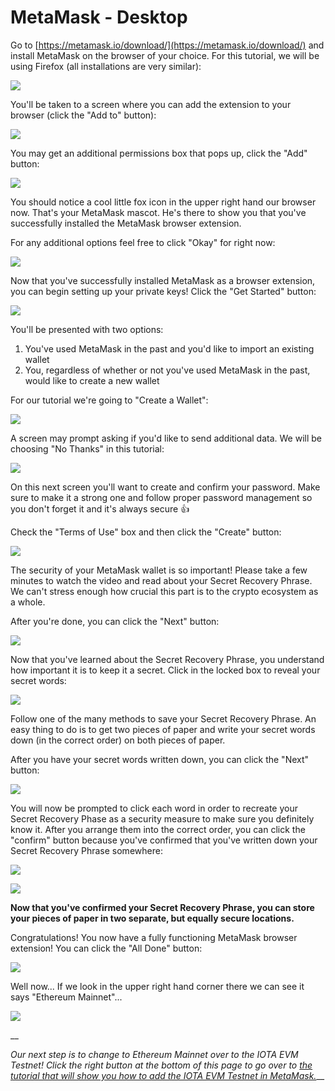 # MetaMask - Desktop

Go to [https://metamask.io/download/](https://metamask.io/download/) and install MetaMask on the browser of your choice. For this tutorial, we will be using Firefox (all installations are very similar):

![](<../../../.gitbook/assets/image (12) (1).png>)

You'll be taken to a screen where you can add the extension to your browser (click the "Add to" button):

![](<../../../.gitbook/assets/image (9) (1) (1).png>)

You may get an additional permissions box that pops up, click the "Add" button:

![](<../../../.gitbook/assets/image (20) (1).png>)

You should notice a cool little fox icon in the upper right hand our browser now. That's your MetaMask mascot. He's there to show you that you've successfully installed the MetaMask browser extension.&#x20;

For any additional options feel free to click "Okay" for right now:

![](<../../../.gitbook/assets/image (10) (1) (1).png>)

Now that you've successfully installed MetaMask as a browser extension, you can begin setting up your private keys! Click the "Get Started" button:

![](<../../../.gitbook/assets/image (6) (1).png>)

You'll be presented with two options:

1. You've used MetaMask in the past and you'd like to import an existing wallet
2. You, regardless of whether or not you've used MetaMask in the past, would like to create a new wallet

For our tutorial we're going to "Create a Wallet":

![](<../../../.gitbook/assets/image (3) (1).png>)

A screen may prompt asking if you'd like to send additional data. We will be choosing "No Thanks" in this tutorial:

![](<../../../.gitbook/assets/image (1).png>)

On this next screen you'll want to create and confirm your password. Make sure to make it a strong one and follow proper password management so you don't forget it and it's always secure :thumbsup:

Check the "Terms of Use" box and then click the "Create" button:

![](<../../../.gitbook/assets/image (23) (1).png>)

The security of your MetaMask wallet is so important! Please take a few minutes to watch the video and read about your Secret Recovery Phrase. We can't stress enough how crucial this part is to the crypto ecosystem as a whole.

After you're done, you can click the "Next" button:

![](<../../../.gitbook/assets/image (19) (1).png>)

Now that you've learned about the Secret Recovery Phrase, you understand how important it is to keep it a secret. Click in the locked box to reveal your secret words:

![](<../../../.gitbook/assets/image (1) (1).png>)

Follow one of the many methods to save your Secret Recovery Phrase. An easy thing to do is to get two pieces of paper and write your secret words down (in the correct order) on both pieces of paper.

After you have your secret words written down, you can click the "Next" button:

![](<../../../.gitbook/assets/image (8) (1).png>)

You will now be prompted to click each word in order to recreate your Secret Recovery Phase as a security measure to make sure you definitely know it. After you arrange them into the correct order, you can click the "confirm" button because you've confirmed that you've written down your Secret Recovery Phrase somewhere:

![](<../../../.gitbook/assets/image (22) (1) (1).png>)

![](<../../../.gitbook/assets/image (14) (1) (1).png>)

**Now that you've confirmed your Secret Recovery Phrase, you can store your pieces of paper in two separate, but equally secure locations.**



Congratulations! You now have a fully functioning MetaMask browser extension! You can click the "All Done" button:

![](<../../../.gitbook/assets/image (18) (1).png>)

Well now... If we look in the upper right hand corner there we can see it says "Ethereum Mainnet"...&#x20;

![](<../../../.gitbook/assets/image (21) (1) (1).png>)

__

_Our next step is to change to Ethereum Mainnet over to the IOTA EVM Testnet! Click the right button at the bottom of this page to go over to_ [_the tutorial that will show you how to add the IOTA EVM Testnet in MetaMask._](adding-the-iota-evm-network-desktop.md)__
